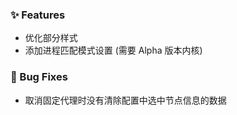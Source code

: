 <!--
### 🚨 Breaking Changes
-->

### ✨ Features

- 优化部分样式
- 添加进程匹配模式设置 (需要 Alpha 版本内核)

### 🐛 Bug Fixes

- 取消固定代理时没有清除配置中选中节点信息的数据
